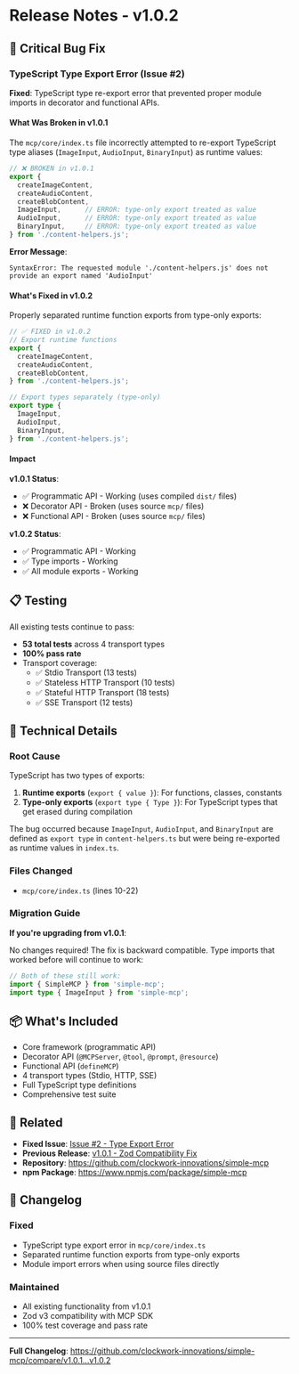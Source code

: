 # Release Notes - v1.0.2

## 🐛 Critical Bug Fix

### TypeScript Type Export Error (Issue #2)

**Fixed**: TypeScript type re-export error that prevented proper module imports in decorator and functional APIs.

#### What Was Broken in v1.0.1

The `mcp/core/index.ts` file incorrectly attempted to re-export TypeScript type aliases (`ImageInput`, `AudioInput`, `BinaryInput`) as runtime values:

```typescript
// ❌ BROKEN in v1.0.1
export {
  createImageContent,
  createAudioContent,
  createBlobContent,
  ImageInput,      // ERROR: type-only export treated as value
  AudioInput,      // ERROR: type-only export treated as value
  BinaryInput,     // ERROR: type-only export treated as value
} from './content-helpers.js';
```

**Error Message**:
```
SyntaxError: The requested module './content-helpers.js' does not
provide an export named 'AudioInput'
```

#### What's Fixed in v1.0.2

Properly separated runtime function exports from type-only exports:

```typescript
// ✅ FIXED in v1.0.2
// Export runtime functions
export {
  createImageContent,
  createAudioContent,
  createBlobContent,
} from './content-helpers.js';

// Export types separately (type-only)
export type {
  ImageInput,
  AudioInput,
  BinaryInput,
} from './content-helpers.js';
```

#### Impact

**v1.0.1 Status**:
- ✅ Programmatic API - Working (uses compiled `dist/` files)
- ❌ Decorator API - Broken (uses source `mcp/` files)
- ❌ Functional API - Broken (uses source `mcp/` files)

**v1.0.2 Status**:
- ✅ Programmatic API - Working
- ✅ Type imports - Working
- ✅ All module exports - Working

## 📋 Testing

All existing tests continue to pass:

- **53 total tests** across 4 transport types
- **100% pass rate**
- Transport coverage:
  - ✅ Stdio Transport (13 tests)
  - ✅ Stateless HTTP Transport (10 tests)
  - ✅ Stateful HTTP Transport (18 tests)
  - ✅ SSE Transport (12 tests)

## 🔧 Technical Details

### Root Cause

TypeScript has two types of exports:
1. **Runtime exports** (`export { value }`): For functions, classes, constants
2. **Type-only exports** (`export type { Type }`): For TypeScript types that get erased during compilation

The bug occurred because `ImageInput`, `AudioInput`, and `BinaryInput` are defined as `export type` in `content-helpers.ts` but were being re-exported as runtime values in `index.ts`.

### Files Changed

- `mcp/core/index.ts` (lines 10-22)

### Migration Guide

**If you're upgrading from v1.0.1**:

No changes required! The fix is backward compatible. Type imports that worked before will continue to work:

```typescript
// Both of these still work:
import { SimpleMCP } from 'simple-mcp';
import type { ImageInput } from 'simple-mcp';
```

## 📦 What's Included

- Core framework (programmatic API)
- Decorator API (`@MCPServer`, `@tool`, `@prompt`, `@resource`)
- Functional API (`defineMCP`)
- 4 transport types (Stdio, HTTP, SSE)
- Full TypeScript type definitions
- Comprehensive test suite

## 🔗 Related

- **Fixed Issue**: [Issue #2 - Type Export Error](ISSUES-FOR-MAINTAINERS.md)
- **Previous Release**: [v1.0.1 - Zod Compatibility Fix](https://github.com/clockwork-innovations/simple-mcp/releases/tag/v1.0.1)
- **Repository**: https://github.com/clockwork-innovations/simple-mcp
- **npm Package**: https://www.npmjs.com/package/simple-mcp

## 📝 Changelog

### Fixed
- TypeScript type export error in `mcp/core/index.ts`
- Separated runtime function exports from type-only exports
- Module import errors when using source files directly

### Maintained
- All existing functionality from v1.0.1
- Zod v3 compatibility with MCP SDK
- 100% test coverage and pass rate

---

**Full Changelog**: https://github.com/clockwork-innovations/simple-mcp/compare/v1.0.1...v1.0.2
